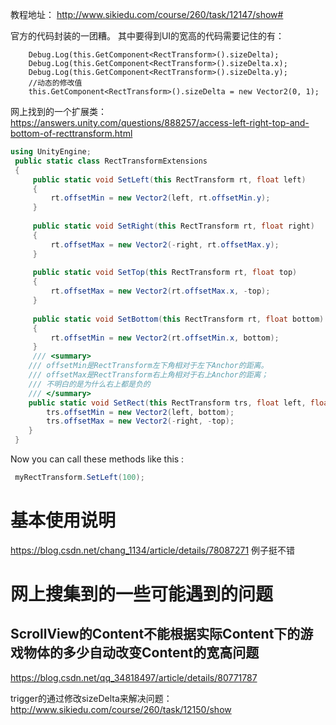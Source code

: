 教程地址：
http://www.sikiedu.com/course/260/task/12147/show#

官方的代码封装的一团糟。
其中要得到UI的宽高的代码需要记住的有：
```
	Debug.Log(this.GetComponent<RectTransform>().sizeDelta);
	Debug.Log(this.GetComponent<RectTransform>().sizeDelta.x);
	Debug.Log(this.GetComponent<RectTransform>().sizeDelta.y);
	//动态的修改值
	this.GetComponent<RectTransform>().sizeDelta = new Vector2(0, 1);
```

网上找到的一个扩展类：
https://answers.unity.com/questions/888257/access-left-right-top-and-bottom-of-recttransform.html
```c#
using UnityEngine;
 public static class RectTransformExtensions
 {
     public static void SetLeft(this RectTransform rt, float left)
     {
         rt.offsetMin = new Vector2(left, rt.offsetMin.y);
     }
 
     public static void SetRight(this RectTransform rt, float right)
     {
         rt.offsetMax = new Vector2(-right, rt.offsetMax.y);
     }
 
     public static void SetTop(this RectTransform rt, float top)
     {
         rt.offsetMax = new Vector2(rt.offsetMax.x, -top);
     }
 
     public static void SetBottom(this RectTransform rt, float bottom)
     {
         rt.offsetMin = new Vector2(rt.offsetMin.x, bottom);
     }
	 /// <summary>
	/// offsetMin是RectTransform左下角相对于左下Anchor的距离。
	/// offsetMax是RectTransform右上角相对于右上Anchor的距离；
	/// 不明白的是为什么右上都是负的
	/// </summary>
	public static void SetRect(this RectTransform trs, float left, float top, float right, float bottom) {
		trs.offsetMin = new Vector2(left, bottom);
		trs.offsetMax = new Vector2(-right, -top);
	}
 }
```
Now you can call these methods like this :
```c#
 myRectTransform.SetLeft(100);
```
# 基本使用说明
https://blog.csdn.net/chang_1134/article/details/78087271
例子挺不错

# 网上搜集到的一些可能遇到的问题
## ScrollView的Content不能根据实际Content下的游戏物体的多少自动改变Content的宽高问题
https://blog.csdn.net/qq_34818497/article/details/80771787

trigger的通过修改sizeDelta来解决问题：
http://www.sikiedu.com/course/260/task/12150/show
